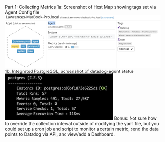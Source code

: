Part 1: Collecting Metrics
1a: Screenshot of Host Map showing tags set via Agent Config file<br/>
![alt text](1a.png)
1b: Integrated PostgreSQL; screenshot of datadog-agent status<br/>
![alt text](1b.png)
Bonus: Not sure how to override the collection interval outside of modifying the yaml file, but you could set up a cron job and script to monitor a certain metric, send the data points to Datadog via API, and view/add a Dashboard.



